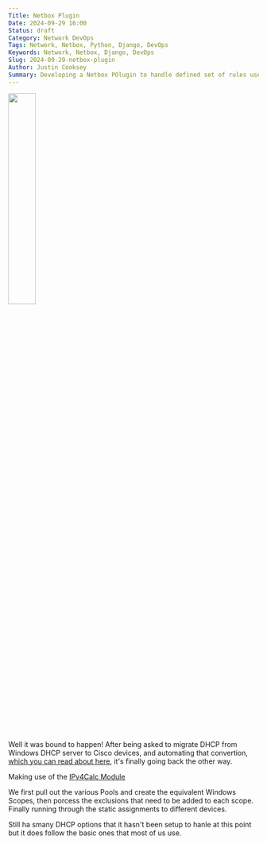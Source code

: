 ```yaml
---
Title: Netbox Plugin
Date: 2024-09-29 16:00
Status: draft
Category: Network DevOps
Tags: Network, Netbox, Python, Django, DevOps
Keywords: Network, Netbox, Django, DevOps
Slug: 2024-09-29-netbox-plugin
Author: Justin Cooksey
Summary: Developing a Netbox POlugin to handle defined set of rules used by network and hosting infrastructure to allocate VLANs, VRF and handle Tenants
---
```


<img src="{attach}ciscodhcp.png"  width="33%" height="33%">

Well it was bound to happen! After being asked to migrate DHCP from Windows DHCP server to Cisco devices, and automating that convertion, [which you can read about here](https://justincooksey.com/blog/2023/pelican-static-site-generator.html), it's finally going back the other way.



Making use of the [IPv4Calc Module](https://www.powershellgallery.com/packages/IPv4Calc)

We first pull out the various Pools and create the equivalent Windows Scopes, then porcess the exclusions that need to be added to each scope.  Finally running through the static assignments to different devices.

Still ha smany DHCP options that it hasn't been setup to hanle at this point but it does follow the basic ones that most of us use.

